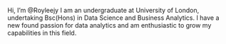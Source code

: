 Hi, I’m @Royleejy
I am an undergraduate at University of London, undertaking Bsc(Hons) in Data Science and Business Analytics.
I have a new found passion for data analytics and am enthusiastic to grow my capabilities in this field.

<!---
Royleejy/Royleejy is a ✨ special ✨ repository because its `README.md` (this file) appears on your GitHub profile.
You can click the Preview link to take a look at your changes.
--->
